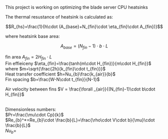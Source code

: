 This project is working on optimizing the blade server CPU heatsinks <br/>

The thermal resustance of heatsink is calculated as: <br/>
```math
R_{hs}=\frac{1}{h\cdot (A_{base}+N_{fin}\cdot \eta_{fin}\cdot A_{fin})}
```
where heatsink base area: <br/>
```math
A_{base}=(N_{fin}-1)\cdot b\cdot L
```
fin area $A_{fin}=2H_{fin}\cdot L$ <br/>
Fin effieiceny $\eta_{fin}=\frac{tanh(m\cdot H_{fin})}{m\cdot H_{fin}}$ where $m=\sqrt{\frac{2h}{k_{fin}\cdot t_{fin}}}$ <br/>
Heat transfer coefficient $h=Nu_{b}\frac{k_{air}}{b}$ <br/>
Fin spacing $b=\frac{W-N\cdot t_{fin}}{N-1}$

Air velocity between fins $V = \frac{\forall _{air}}{(N_{fin}-1)\cdot b\cdot H_{fin}}$ <br/> <br/>

Dimensionless numbers: <br/>
$Pr=\frac{\mu\cdot Cp}{k}$ <br/>
$Re_{b}^*=Re_{b}\cdot \frac{b}{L}=\frac{\rho\cdot V\cdot b}{\mu}\cdot \frac{b}{L}$ <br/>
$Nu_{b}=$

